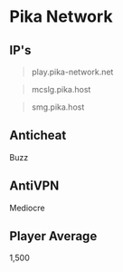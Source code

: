 # Pika Network
## IP's

> play.pika-network.net

> mcslg.pika.host

> smg.pika.host

## Anticheat
Buzz

## AntiVPN
Mediocre

## Player Average
1,500